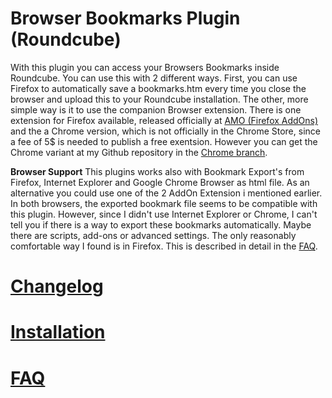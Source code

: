 # Browser Bookmarks Plugin (Roundcube)
With this plugin you can access your Browsers Bookmarks inside Roundcube. You can use this with 2 different ways. First, you can use Firefox to automatically save a bookmarks.htm every time you close the browser and upload this to your Roundcube installation. The other, more simple way is it to use the companion Browser extension. There is one extension for Firefox available, released officially at [AMO (Firefox AddOns)](https://addons.mozilla.org/addon/davmarks/) and the a Chrome version, which is not officially in the Chrome Store, since a fee of 5$ is needed to publish a free exentsion. However you can get the Chrome variant at my Github repository in the [Chrome branch](https://github.com/Offerel/firefox_davmarks/tree/chrome).

**Browser Support**
This plugins works also with Bookmark Export's from Firefox, Internet Explorer and Google Chrome Browser as html file. As an alternative you could use one of the 2 AddOn Extension i mentioned earlier. In both browsers, the exported bookmark file seems to be compatible with this plugin. However, since I didn't use Internet Explorer or Chrome, I can't tell you if there is a way to export these bookmarks automatically. Maybe there are scripts, add-ons or advanced settings. The only reasonably comfortable way I found is in Firefox. This is described in detail in the [FAQ](../../wiki/FAQ). 

# [Changelog](../../wiki/Changelog)

# [Installation](../../wiki/Installation)

# [FAQ](../../wiki/FAQ)
